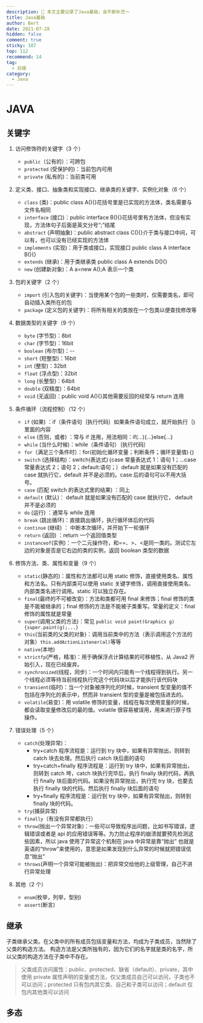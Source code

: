 ```yaml
---
description: 💁 本文主要记录了Java基础，会不断补充～
title: Java基础
author: Bert
date: 2021-07-28
hidden: false
comment: true
sticky: 107
top: 112
recommend: 14
tag:
  - 后端
category:
  - Java
---
```


# JAVA

## 关键字

1. 访问修饰符的关键字（3 个）

   - `public`（公有的）：可跨包
   - `protected` (受保护的)：当前包内可用
   - `private` (私有的)：当前类可用

2. 定义类、接口、抽象类和实现接口、继承类的关键字、实例化对象（6 个）

   - `class` (类)：public class A(){}花括号里是已实现的方法体，类名需要与文件名相同
   - `interface` (接口)：public interface B(){}花括号里有方法体，但没有实现，方法体句子后面是英文分号“;”结尾
   - `abstract` (声明抽象)：public abstract class C(){}介于类与接口中间，可以有，也可以没有已经实现的方法体
   - `implements` (实现)：用于类或接口，实现接口 public class A interface B(){}
   - `extends` (继承)：用于类继承类 public class A extends D(){}
   - `new` (创建新对象)：A a=new A();A 表示一个类

3. 包的关键字（2 个）

   - `import` (引入包的关键字)：当使用某个包的一些类时，仅需要类名，即可自动插入类所在的包
   - `package` (定义包的关键字)：将所有相关的类放在一个包类以便查找修改等

4. 数据类型的关键字（9 个）

   - `byte` (字节型)：8bit
   - `char` (字节型)：16bit
   - `boolean` (布尔型)：--
   - `short` (短整型)：16bit
   - `int` (整型)：32bit
   - `float` (浮点型)：32bit
   - `long` (长整型)：64bit
   - `double` (双精度)：64bit
   - `void` (无返回)：public void A(){}其他需要反回的经常与 return 连用

5. 条件循环（流程控制）（12 个）

   - `if` (如果) ：if（条件语句｛执行代码｝如果条件语句成立，就开始执行｛｝里面的内容
   - `else` (否则，或者) ：常与 if 连用，用法相同：if(...){...}else{...}
   - `while` (当什么时候)：while（条件语句）｛执行代码｝
   - `for`（满足三个条件时）：for(初始化循环变量；判断条件；循环变量值)｛｝
   - `switch` (选择结构)：switch(表达式)｛case 常量表达式 1：语句 1；...case 常量表达式 2；语句 2；default:语句；｝default 就是如果没有匹配的 case 就执行它，default 并不是必须的。case 后的语句可以不用大括号。
   - `case` (匹配 switch 的表达式里的结果) ：同上
   - `default` (默认)： default 就是如果没有匹配的 case 就执行它， default 并不是必须的
   - `do` (运行) ：通常与 while 连用
   - `break` (跳出循环)：直接跳出循环，执行循环体后的代码
   - `continue` (继续) ： 中断本次循环，并开始下一轮循环
   - `return` (返回) ：return 一个返回值类型
   - `instanceof`(实例)：一个二元操作符，和==、>、<是同一类的。测试它左边的对象是否是它右边的类的实例，返回 boolean 类型的数据

6. 修饰方法、类、属性和变量（9 个）

   - `static`(静态的)：属性和方法都可以用 static 修饰，直接使用类名、属性和方法名。只有内部类可以使用 static 关键字修饰，调用直接使用类名、内部类类名进行调用。static 可以独立存在。
   - `final`(最终的不可被改变)：方法和类都可用 final 来修饰；final 修饰的类是不能被继承的；final 修饰的方法是不能被子类重写。常量的定义：final 修饰的属性就是常量
   - `super`(调用父类的方法)：常见 `public void paint(Graphics g){super.paint(g);...}`
   - `this`(当前类的父类的对象)：调用当前类中的方法（表示调用这个方法的对象）`this.addActionListener(al)`等等
   - `native`(本地)
   - `strictfp`(严格，精准)：用于确保浮点计算结果的可移植性，从 Java2 开始引入，现在已经废弃。
   - `synchronized`(线程，同步)：一个时间内只能有一个线程得到执行。另一个线程必须等待当前线程执行完这个代码块以后才能执行该代码块
   - `transient`(临时)：当一个对象被序列化的时候，transient 型变量的值不包括在序列化的表示中，然而非 transient 型的变量是被包括进去的。
   - `volatile`(易变)：用 volatile 修饰的变量，线程在每次使用变量的时候，都会读取变量修改后的最的值。volatile 很容易被误用，用来进行原子性操作。

7. 错误处理（5 个）

   - `catch`(处理异常)：
     - try+catch 程序流程是：运行到 try 块中，如果有异常抛出，则转到 catch 块去处理。然后执行 catch 块后面的语句
     - try+catch+finally 程序流程是：运行到 try 块中，如果有异常抛出，则转到 catch 垮，catch 块执行完毕后，执行 finally 块的代码，再执行 finally 块后面的代码。如果没有异常抛出，执行完 try 块，也要去执行 finally 块的代码。然后执行 finally 块后面的语句
     - try+finally 程序流程是：运行到 try 块中，如果有异常抛出，则转到 finally 块的代码。
   - `try`(捕获异常)
   - `finally`（有没有异常都执行）
   - `throw`(抛出一个异常对象)：一些可以导致程序出问题，比如书写错误，逻辑错误或者是 api 的应用错误等等。为力防止程序的崩溃就要预先检测这些因素，所以 java 使用了异常这个机制在 java 中异常是靠“抛出” 也就是英语的“throw”来使用的，意思是如果发现到什么异常的时候就把错误信息“抛出”
   - `throws`(声明一个异常可能被抛出)：把异常交给他的上级管理，自己不进行异常处理

8. 其他（2 个）
   - `enum`(枚举，列举，型别)
   - `assert`(断言)

## 继承

子类继承父类。在父类中的所有成员包括变量和方法，均成为子类成员，当然除了父类的构造方法。
构造方法是父类所独有的，因为它们的名字就是类的名字，所以父类的构造方法在子类中不存在。

> 父类成员访问属性：public、protected、缺省（default）、private，其中使用 private 属性声明的变量或方法，仅父类成员自己可以访问，子类也不可以访问；protected 只有包内其它类、自己和子类可以访问；default 仅包内其他类可以访问

## 多态
